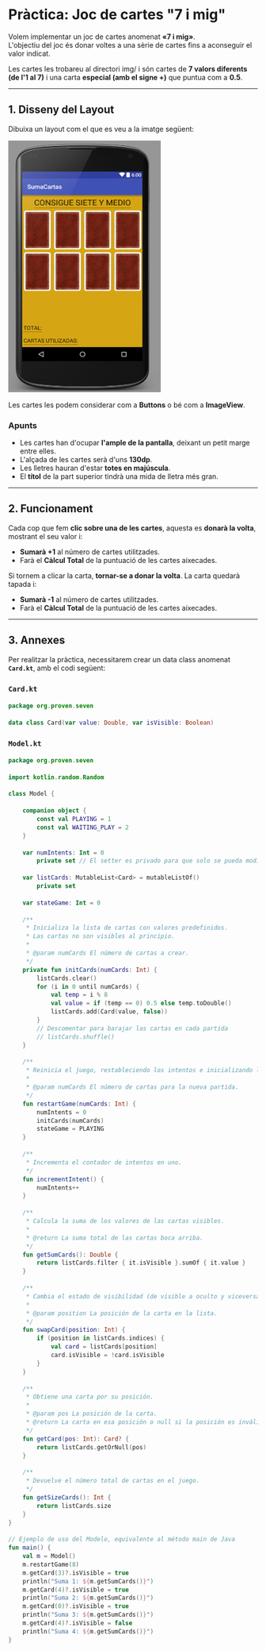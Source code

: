# Pràctica: Joc de cartes "7 i mig"

Volem implementar un joc de cartes anomenat **«7 i mig»**.  
L'objectiu del joc és donar voltes a una sèrie de cartes fins a aconseguir el valor indicat.  

Les cartes les trobareu al directori img/ i són cartes de **7 valors diferents (de l'1 al 7)** i una carta **especial (amb el signe +)** que puntua com a **0.5**.

[Els **pals** de les cartes els podrem simplificar per la inicial del seu color en anglès:  ]: # 
[`b = blue`, `y = yellow`, `g = green`, `r = red`, `p = purple`, `d = dragon`.]: # 

---

## 1. Disseny del Layout

Dibuixa un layout com el que es veu a la imatge següent:

![Exemple de layout](https://github.com/amallad2/ProgramacioMultimediaAppsMobils-dam2-0487/blob/main/Joc7iMig/layout.png?raw=true)

Les cartes les podem considerar com a **Buttons** o bé com a **ImageView**.

### Apunts

- Les cartes han d'ocupar **l'ample de la pantalla**, deixant un petit marge entre elles.  
- L'alçada de les cartes serà d'uns **130dp**.  
- Les lletres hauran d'estar **totes en majúscula**.  
- El **títol** de la part superior tindrà una mida de lletra més gran.

---

## 2. Funcionament

Cada cop que fem **clic sobre una de les cartes**, aquesta es **donarà la volta**, mostrant el seu valor i:

- **Sumarà +1** al número de cartes utilitzades.  
- Farà el  **Càlcul Total** de la puntuació de les cartes aixecades.

Si tornem a clicar la carta, **tornar-se a donar la volta**. La carta quedarà tapada i:
- **Sumarà -1** al número de cartes utilitzades.  
- Farà el **Càlcul Total** de la puntuació de les cartes aixecades.


---

## 3. Annexes

Per realitzar la pràctica, necessitarem crear un data class  anomenat **`Card.kt`**, amb el codi següent:

### `Card.kt`

```kotlin
package org.proven.seven

data class Card(var value: Double, var isVisible: Boolean)
```


### `Model.kt`

```kotlin
package org.proven.seven

import kotlin.random.Random

class Model {

    companion object {
        const val PLAYING = 1
        const val WAITING_PLAY = 2
    }

    var numIntents: Int = 0
        private set // El setter es privado para que solo se pueda modificar desde la clase

    var listCards: MutableList<Card> = mutableListOf()
        private set

    var stateGame: Int = 0

    /**
     * Inicializa la lista de cartas con valores predefinidos.
     * Las cartas no son visibles al principio.
     *
     * @param numCards El número de cartas a crear.
     */
    private fun initCards(numCards: Int) {
        listCards.clear()
        for (i in 0 until numCards) {
            val temp = i % 8
            val value = if (temp == 0) 0.5 else temp.toDouble()
            listCards.add(Card(value, false))
        }
        // Descomentar para barajar las cartas en cada partida
        // listCards.shuffle()
    }

    /**
     * Reinicia el juego, restableciendo los intentos e inicializando las cartas.
     *
     * @param numCards El número de cartas para la nueva partida.
     */
    fun restartGame(numCards: Int) {
        numIntents = 0
        initCards(numCards)
        stateGame = PLAYING
    }

    /**
     * Incrementa el contador de intentos en uno.
     */
    fun incrementIntent() {
        numIntents++
    }

    /**
     * Calcula la suma de los valores de las cartas visibles.
     *
     * @return La suma total de las cartas boca arriba.
     */
    fun getSumCards(): Double {
        return listCards.filter { it.isVisible }.sumOf { it.value }
    }

    /**
     * Cambia el estado de visibilidad (de visible a oculto y viceversa) de una carta.
     *
     * @param position La posición de la carta en la lista.
     */
    fun swapCard(position: Int) {
        if (position in listCards.indices) {
            val card = listCards[position]
            card.isVisible = !card.isVisible
        }
    }

    /**
     * Obtiene una carta por su posición.
     *
     * @param pos La posición de la carta.
     * @return La carta en esa posición o null si la posición es inválida.
     */
    fun getCard(pos: Int): Card? {
        return listCards.getOrNull(pos)
    }

    /**
     * Devuelve el número total de cartas en el juego.
     */
    fun getSizeCards(): Int {
        return listCards.size
    }
}

// Ejemplo de uso del Modelo, equivalente al método main de Java
fun main() {
    val m = Model()
    m.restartGame(8)
    m.getCard(3)?.isVisible = true
    println("Suma 1: ${m.getSumCards()}")
    m.getCard(4)?.isVisible = true
    println("Suma 2: ${m.getSumCards()}")
    m.getCard(0)?.isVisible = true
    println("Suma 3: ${m.getSumCards()}")
    m.getCard(4)?.isVisible = false
    println("Suma 4: ${m.getSumCards()}")
}
```
